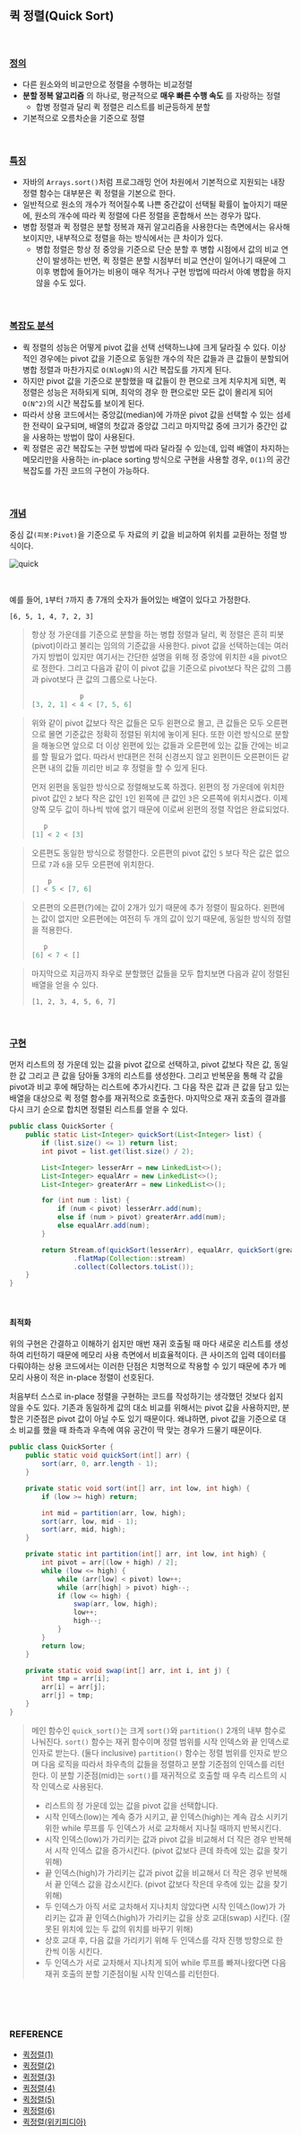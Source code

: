 ## 퀵 정렬(Quick Sort)

<br/>

### <u>**정의**</u>

* 다른 원소와의 비교만으로 정렬을 수행하는 비교정렬
* **분할 정복 알고리즘** 의 하나로, 평균적으로 **매우 빠른 수행 속도** 를 자랑하는 정렬
  - 합병 정렬과 달리 퀵 정렬은 리스트를 비균등하게 분할
* 기본적으로 오름차순을 기준으로 정렬

<br/>

### <u>특징</u>

* 자바의 `Arrays.sort()`처럼 프로그래밍 언어 차원에서 기본적으로 지원되는 내장 정렬 함수는 대부분은 퀵 정렬을 기본으로 한다.
* 일반적으로 원소의 개수가 적어질수록 나쁜 중간값이 선택될 확률이 높아지기 때문에, 원소의 개수에 따라 퀵 정렬에 다른 정렬을 혼합해서 쓰는 경우가 많다.
* 병합 정렬과 퀵 정렬은 분할 정복과 재귀 알고리즘을 사용한다는 측면에서는 유사해보이지만, 내부적으로 정렬을 하는 방식에서는 큰 차이가 있다.
  * 병합 정렬은 항상 정 중앙을 기준으로 단순 분할 후 병합 시점에서 값의 비교 연산이 발생하는 반면, 퀵 정렬은 분할 시점부터 비교 연산이 일어나기 때문에 그 이후 병합에 들어가는 비용이 매우 적거나 구현 방법에 따라서 아예 병합을 하지 않을 수도 있다.

<br/>

### <u>복잡도 분석</u>

* 쿽 정렬의 성능은 어떻게 pivot 값을 선택 선택하느냐에 크게 달라질 수 있다. 이상적인 경우에는 pivot 값을 기준으로 동일한 개수의 작은 값들과 큰 값들이 분할되어 병합 정렬과 마찬가지로 `O(NlogN)`의 시간 복잡도를 가지게 된다.
* 하지만 pivot 값을 기준으로 분할했을 때 값들이 한 편으로 크게 치우치게 되면, 퀵 정렬은 성능은 저하되게 되며, 최악의 경우 한 편으로만 모든 값이 몰리게 되어 `O(N^2)`의 시간 복잡도를 보이게 된다.
* 따라서 상용 코드에서는 중앙값(median)에 가까운 pivot 값을 선택할 수 있는 섬세한 전략이 요구되며, 배열의 첫값과 중앙값 그리고 마지막값 중에 크기가 중간인 값을 사용하는 방법이 많이 사용된다.
* 퀵 정렬은 공간 복잡도는 구현 방법에 따라 달라질 수 있는데, 입력 배열이 차지하는 메모리만을 사용하는 in-place sorting 방식으로 구현을 사용할 경우, `O(1)`의 공간 복잡도를 가진 코드의 구현이 가능하다.

<br/>

### <u>개념</u>

중심 값`(피봇:Pivot)`을 기준으로 두 자료의 키 값을 비교하여 위치를 교환하는 정렬 방식이다.

![quick](https://user-images.githubusercontent.com/61674527/112006486-1a0ec500-8b67-11eb-9f99-b8ed017dd0b8.gif)

<br/>

예를 들어, `1`부터 `7`까지 총 7개의 숫자가 들어있는 배열이 있다고 가정한다.

`[6, 5, 1, 4, 7, 2, 3]`

> 항상 정 가운데를 기준으로 분할을 하는 병합 정렬과 달리, 퀵 정렬은 흔히 피봇(pivot)이라고 불리는 임의의 기준값을 사용한다. pivot 값을 선택하는데는 여러가지 방법이 있지만 여기서는 간단한 설명을 위해 정 중앙에 위치한 `4`을 pivot으로 정한다. 그리고 다음과 같이 이 pivot 값을 기준으로 pivot보다 작은 값의 그룹과 pivot보다 큰 값의 그룹으로 나눈다.
>
> ```java
>             p
> [3, 2, 1] < 4 < [7, 5, 6]
> ```

> 위와 같이 pivot 값보다 작은 값들은 모두 왼편으로 몰고, 큰 값들은 모두 오른편으로 몰면 기준값은 정확히 정렬된 위치에 놓이게 된다. 또한 이런 방식으로 분할을 해놓으면 앞으로 더 이상 왼편에 있는 값들과 오른편에 있는 값들 간에는 비교를 할 필요가 없다. 따라서 반대편은 전혀 신경쓰지 않고 왼편이든 오른편이든 같은편 내의 값들 끼리만 비교 후 정렬을 할 수 있게 된다.
>
> 먼저 왼편을 동일한 방식으로 정렬해보도록 하겠다. 왼편의 정 가운데에 위치한 pivot 값인 `2` 보다 작은 값인 `1`인 왼쪽에 큰 값인 `3`은 오른쪽에 위치시켰다. 이제 양쪽 모두 값이 하나씩 밖에 없기 때문에 이로써 왼편의 정렬 작업은 완료되었다.
>
> ```java
>    p
> [1] < 2 < [3]
> ```

> 오른편도 동일한 방식으로 정렬한다. 오른편의 pivot 값인 `5` 보다 작은 값은 없으므로 `7`과 `6`을 모두 오른편에 위치한다.
>
> ```java
>     p
> [] < 5 < [7, 6]
> ```

> 오른편의 오른편(?)에는 값이 2개가 있기 때문에 추가 정렬이 필요하다. 왼편에는 값이 없지만 오른편에는 여전히 두 개의 값이 있기 때문에, 동일한 방식의 정렬을 적용한다.
>
> ```java
>    p
> [6] < 7 < []
> ```

> 마지막으로 지금까지 좌우로 분할했던 값들을 모두 합치보면 다음과 같이 정렬된 배열을 얻을 수 있다.
>
> `[1, 2, 3, 4, 5, 6, 7]`

<br/>

### <u>구현</u>

먼저 리스트의 정 가운데 있는 값을 pivot 값으로 선택하고, pivot 값보다 작은 값, 동일한 값 그리고 큰 값을 담아둘 3개의 리스트를 생성한다. 그리고 반복문을 통해 각 값을 pivot과 비교 후에 해당하는 리스트에 추가시킨다. 그 다음 작은 값과 큰 값을 담고 있는 배열을 대상으로 퀵 정렬 함수를 재귀적으로 호출한다. 마지막으로 재귀 호출의 결과를 다시 크기 순으로 합치면 정렬된 리스트를 얻을 수 있다.

```java
public class QuickSorter {
    public static List<Integer> quickSort(List<Integer> list) {
        if (list.size() <= 1) return list;
        int pivot = list.get(list.size() / 2);

        List<Integer> lesserArr = new LinkedList<>();
        List<Integer> equalArr = new LinkedList<>();
        List<Integer> greaterArr = new LinkedList<>();

        for (int num : list) {
            if (num < pivot) lesserArr.add(num);
            else if (num > pivot) greaterArr.add(num);
            else equalArr.add(num);
        }

        return Stream.of(quickSort(lesserArr), equalArr, quickSort(greaterArr))
                .flatMap(Collection::stream)
                .collect(Collectors.toList());
    }
}
```

<br/>

#### 최적화

위의 구현은 간결하고 이해하기 쉽지만 매번 재귀 호출될 때 마다 새로운 리스트를 생성하여 리턴하기 때문에 메모리 사용 측면에서 비효율적이다. 큰 사이즈의 입력 데이터를 다뤄야하는 상용 코드에서는 이러한 단점은 치명적으로 작용할 수 있기 때문에 추가 메모리 사용이 적은 in-place 정렬이 선호된다.

처음부터 스스로 in-place 정렬을 구현하는 코드를 작성하기는 생각했던 것보다 쉽지 않을 수도 있다. 기존과 동일하게 값의 대소 비교를 위해서는 pivot 값을 사용하지만, 분할은 기준점은 pivot 값이 아닐 수도 있기 때문이다. 왜냐하면, pivot 값을 기준으로 대소 비교를 했을 때 좌측과 우측에 여유 공간이 딱 맞는 경우가 드물기 때문이다.

```java
public class QuickSorter {
    public static void quickSort(int[] arr) {
        sort(arr, 0, arr.length - 1);
    }

    private static void sort(int[] arr, int low, int high) {
        if (low >= high) return;

        int mid = partition(arr, low, high);
        sort(arr, low, mid - 1);
        sort(arr, mid, high);
    }

    private static int partition(int[] arr, int low, int high) {
        int pivot = arr[(low + high) / 2];
        while (low <= high) {
            while (arr[low] < pivot) low++;
            while (arr[high] > pivot) high--;
            if (low <= high) {
                swap(arr, low, high);
                low++;
                high--;
            }
        }
        return low;
    }

    private static void swap(int[] arr, int i, int j) {
        int tmp = arr[i];
        arr[i] = arr[j];
        arr[j] = tmp;
    }
}
```

>메인 함수인 `quick_sort()`는 크게 `sort()`와 `partition()` 2개의 내부 함수로 나눠진다. `sort()` 함수는 재귀 함수이며 정렬 범위를 시작 인덱스와 끝 인덱스로 인자로 받는다. (둘다 inclusive) `partition()` 함수는 정렬 범위를 인자로 받으며 다음 로직을 따라서 좌우측의 값들을 정렬하고 분할 기준점의 인덱스를 리턴한다. 이 분할 기준점(mid)는 `sort()`를 재귀적으로 호출할 때 우측 리스트의 시작 인덱스로 사용된다.
>
>- 리스트의 정 가운데 있는 값을 pivot 값을 선택합니다.
>- 시작 인덱스(low)는 계속 증가 시키고, 끝 인덱스(high)는 계속 감소 시키기위한 while 루프를 두 인덱스가 서로 교차해서 지나칠 때까지 반복시킨다.
>  - 시작 인덱스(low)가 가리키는 값과 pivot 값을 비교해서 더 작은 경우 반복해서 시작 인덱스 값을 증가시킨다. (pivot 값보다 큰데 좌측에 있는 값을 찾기 위해)
>  - 끝 인덱스(high)가 가리키는 값과 pivot 값을 비교해서 더 작은 경우 반복해서 끝 인덱스 값을 감소시킨다. (pivot 값보다 작은데 우측에 있는 값을 찾기 위해)
>  - 두 인덱스가 아직 서로 교차해서 지나치치 않았다면 시작 인덱스(low)가 가리키는 값과 끝 인덱스(high)가 가리키는 값을 상호 교대(swap) 시킨다. (잘못된 위치에 있는 두 값의 위치를 바꾸기 위해)
>  - 상호 교대 후, 다음 값을 가리키기 위해 두 인덱스를 각자 진행 방향으로 한 칸씩 이동 시킨다.
>- 두 인덱스가 서로 교차해서 지나치게 되어 while 루프를 빠져나왔다면 다음 재귀 호출의 분할 기준점이될 시작 인덱스를 리턴한다.

<br/>

<br/>

<br/>

### REFERENCE

* [퀵정렬(1)](https://github.com/fake-developers/1st/blob/SJH-08/SJH/Quick%20sort.md)
* [퀵정렬(2)](https://github.com/fake-developers/1st/blob/KJY-08/KJY/%5BDATA%20STRUCTURE%5D%20%ED%80%B5%20%EC%A0%95%EB%A0%AC(Quick%20Sort).md)
* [퀵정렬(3)](https://gmlwjd9405.github.io/2018/05/10/algorithm-quick-sort.html)
* [퀵정렬(4)](https://velog.io/@rachell_lee/%EC%95%8C%EA%B3%A0%EB%A6%AC%EC%A6%98%EC%A0%95%EB%A0%AC-%ED%80%B5-%EC%A0%95%EB%A0%AC)
* [퀵정렬(5)](https://www.daleseo.com/sort-quick/)
* [퀵정렬(6)](https://dev-dream-world.tistory.com/18)
* [퀵정렬(위키피디아)](https://ko.wikipedia.org/wiki/%ED%80%B5_%EC%A0%95%EB%A0%AC)

